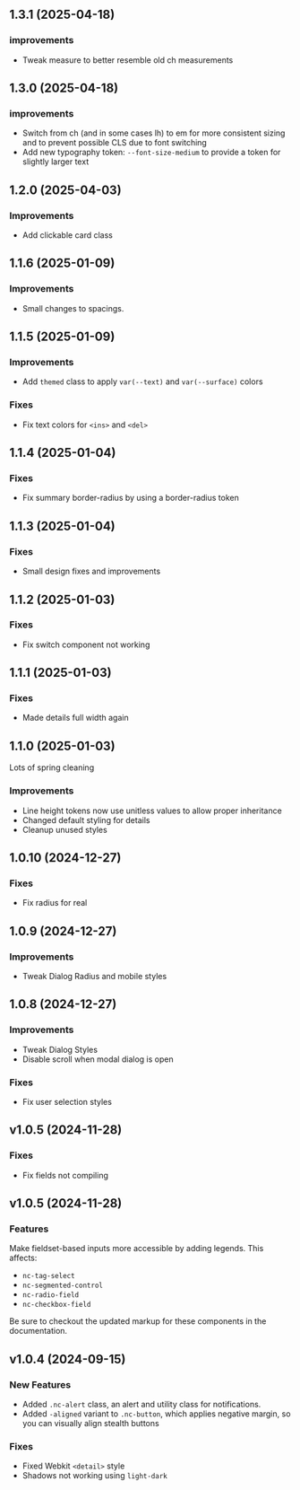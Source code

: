 ## 1.3.1 (2025-04-18)

### improvements

- Tweak measure to better resemble old ch measurements

## 1.3.0 (2025-04-18)

### improvements

- Switch from ch (and in some cases lh) to em for more consistent sizing and to prevent possible CLS due to font switching
- Add new typography token: `--font-size-medium` to provide a token for slightly larger text

## 1.2.0 (2025-04-03)

### Improvements

- Add clickable card class

## 1.1.6 (2025-01-09)

### Improvements

- Small changes to spacings.

## 1.1.5 (2025-01-09)

### Improvements

- Add `themed` class to apply `var(--text)` and `var(--surface)` colors

### Fixes

- Fix text colors for `<ins>` and `<del>`

## 1.1.4 (2025-01-04)

### Fixes

- Fix summary border-radius by using a border-radius token

## 1.1.3 (2025-01-04)

### Fixes

- Small design fixes and improvements

## 1.1.2 (2025-01-03)

### Fixes

- Fix switch component not working

## 1.1.1 (2025-01-03)

### Fixes

- Made details full width again

## 1.1.0 (2025-01-03)

Lots of spring cleaning

### Improvements

- Line height tokens now use unitless values to allow proper inheritance
- Changed default styling for details
- Cleanup unused styles

## 1.0.10 (2024-12-27)

### Fixes

- Fix radius for real

## 1.0.9 (2024-12-27)

### Improvements

- Tweak Dialog Radius and mobile styles

## 1.0.8 (2024-12-27)

### Improvements

- Tweak Dialog Styles
- Disable scroll when modal dialog is open

### Fixes

- Fix user selection styles

## v1.0.5 (2024-11-28)

### Fixes

- Fix fields not compiling

## v1.0.5 (2024-11-28)

### Features

Make fieldset-based inputs more accessible by adding legends. This affects:
- `nc-tag-select`
- `nc-segmented-control`
- `nc-radio-field`
- `nc-checkbox-field`

Be sure to checkout the updated markup for these components in the documentation.

## v1.0.4 (2024-09-15)

### New Features

- Added `.nc-alert` class, an alert and utility class for notifications.
- Added `-aligned` variant to `.nc-button`, which applies negative margin, so you can visually align stealth buttons

### Fixes

- Fixed Webkit `<detail>` style
- Shadows not working using `light-dark`
